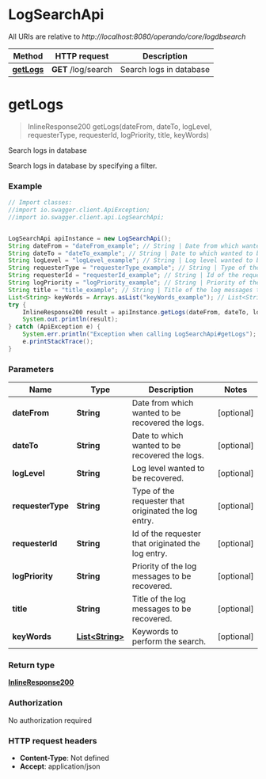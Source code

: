 # LogSearchApi

All URIs are relative to *http://localhost:8080/operando/core/logdbsearch*

Method | HTTP request | Description
------------- | ------------- | -------------
[**getLogs**](LogSearchApi.md#getLogs) | **GET** /log/search | Search logs in database


<a name="getLogs"></a>
# **getLogs**
> InlineResponse200 getLogs(dateFrom, dateTo, logLevel, requesterType, requesterId, logPriority, title, keyWords)

Search logs in database

Search logs in database by specifying a filter.

### Example
```java
// Import classes:
//import io.swagger.client.ApiException;
//import io.swagger.client.api.LogSearchApi;


LogSearchApi apiInstance = new LogSearchApi();
String dateFrom = "dateFrom_example"; // String | Date from which wanted to be recovered the logs.
String dateTo = "dateTo_example"; // String | Date to which wanted to be recovered the logs.
String logLevel = "logLevel_example"; // String | Log level wanted to be recovered.
String requesterType = "requesterType_example"; // String | Type of the requester that originated the log entry.
String requesterId = "requesterId_example"; // String | Id of the requester that originated the log entry.
String logPriority = "logPriority_example"; // String | Priority of the log messages to be recovered.
String title = "title_example"; // String | Title of the log messages to be recovered.
List<String> keyWords = Arrays.asList("keyWords_example"); // List<String> | Keywords to perform the search.
try {
    InlineResponse200 result = apiInstance.getLogs(dateFrom, dateTo, logLevel, requesterType, requesterId, logPriority, title, keyWords);
    System.out.println(result);
} catch (ApiException e) {
    System.err.println("Exception when calling LogSearchApi#getLogs");
    e.printStackTrace();
}
```

### Parameters

Name | Type | Description  | Notes
------------- | ------------- | ------------- | -------------
 **dateFrom** | **String**| Date from which wanted to be recovered the logs. | [optional]
 **dateTo** | **String**| Date to which wanted to be recovered the logs. | [optional]
 **logLevel** | **String**| Log level wanted to be recovered. | [optional]
 **requesterType** | **String**| Type of the requester that originated the log entry. | [optional]
 **requesterId** | **String**| Id of the requester that originated the log entry. | [optional]
 **logPriority** | **String**| Priority of the log messages to be recovered. | [optional]
 **title** | **String**| Title of the log messages to be recovered. | [optional]
 **keyWords** | [**List&lt;String&gt;**](String.md)| Keywords to perform the search. | [optional]

### Return type

[**InlineResponse200**](InlineResponse200.md)

### Authorization

No authorization required

### HTTP request headers

 - **Content-Type**: Not defined
 - **Accept**: application/json

